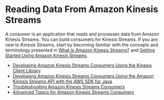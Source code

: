# Reading Data From Amazon Kinesis Streams<a name="building-consumers"></a>

A *consumer* is an application that reads and processes data from Amazon Kinesis Streams\. You can build consumers for Kinesis Streams\. If you are new to Kinesis Streams, start by becoming familiar with the concepts and terminology presented in [What Is Amazon Kinesis Streams?](introduction.md) and [Getting Started Using Amazon Kinesis Streams](getting-started.md)\.


+ [Developing Amazon Kinesis Streams Consumers Using the Kinesis Client Library](developing-consumers-with-kcl.md)
+ [Developing Amazon Kinesis Streams Consumers Using the Amazon Kinesis Streams API with the AWS SDK for Java](developing-consumers-with-sdk.md)
+ [Troubleshooting Amazon Kinesis Streams Consumers](troubleshooting-consumers.md)
+ [Advanced Topics for Amazon Kinesis Streams Consumers](advanced-consumers.md)